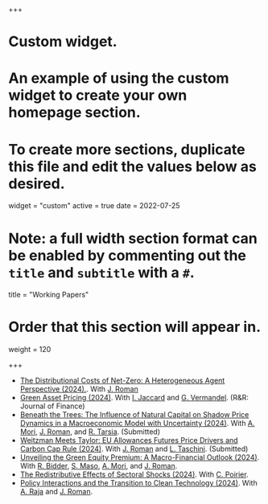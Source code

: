 +++
# Custom widget.
# An example of using the custom widget to create your own homepage section.
# To create more sections, duplicate this file and edit the values below as desired.
widget = "custom"
active = true
date = 2022-07-25

# Note: a full width section format can be enabled by commenting out the `title` and `subtitle` with a `#`.
title = "Working Papers"


# Order that this section will appear in.
weight = 120

+++
- [The Distributional Costs of Net-Zero: A Heterogeneous Agent Perspective (2024).](files/job-market-paper.pdf). With [J. Roman](https://jossroman.com/)
- [Green Asset Pricing (2024)](files/Green_asset_pricing_v2024.pdf). With [I. Jaccard](https://sites.google.com/site/ivanjaccard/home) and [G. Vermandel](https://vermandel.fr/the-author/). (R&R: Journal of Finance)
- [Beneath the Trees: The Influence of Natural Capital on Shadow Price Dynamics in a Macroeconomic Model with Uncertainty (2024)](files/JEEM_Natural_Capital.pdf). With [A. Mori](https://www.kcl.ac.uk/people/aditya-mori), [J. Roman](https://jossroman.com/), and [R. Tarsia](https://www.lse.ac.uk/geography-and-environment/people/phd-students/romano-tarsia). (Submitted)
- [Weitzman Meets Taylor: EU Allowances Futures Price Drivers and Carbon Cap Rule (2024)](files/ETS_Drivers_and_CPI.pdf). With [J. Roman](https://jossroman.com/) and [L. Taschini](https://www.business-school.ed.ac.uk/staff/luca-taschini). (Submitted)
- [Unveiling the Green Equity Premium: A Macro-Financial Outlook (2024)](files/Greenium_Puzzle.pdf). With [R. Bidder](https://www.rhysmichaelbidder-economist.com/), [S. Maso](https://www.kcl.ac.uk/people/simone-maso), [A. Mori](https://www.kcl.ac.uk/people/aditya-mori), and [J. Roman](https://jossroman.com/).
- [The Redistributive Effects of Sectoral Shocks (2024)](files/HA_IO_Paper.pdf). With [C. Poirier](https://www.comepoirier.fr/).
- [Policy Interactions and the Transition to Clean Technology (2024)](files/Policy_Interaction_vJuly2022.pdf). With [A. Raja](https://www.akashraja.com/) and [J. Roman](https://jossroman.com/).
